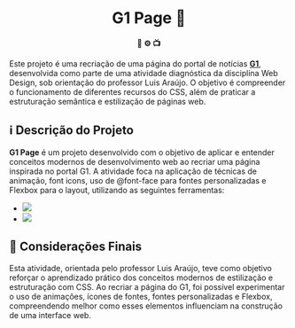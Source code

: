 <h1 align="center">G1 Page 📰</h1>

<div align="center">
  <strong>📂 ⚙️ 📺</strong>
</div>

Este projeto é uma recriação de uma página do portal de notícias <b>[G1](https://g1.globo.com/)</b>, desenvolvida como parte de uma atividade diagnóstica da disciplina Web Design, sob orientação do professor Luis Araújo. O objetivo é compreender o funcionamento de diferentes recursos do CSS, além de praticar a estruturação semântica e estilização de páginas web.

## ℹ️ Descrição do Projeto

<b>G1 Page</b> é um projeto desenvolvido com o objetivo de aplicar e entender conceitos modernos de desenvolvimento web ao recriar uma página inspirada no portal G1. A atividade foca na aplicação de técnicas de animação, font icons, uso de @font-face para fontes personalizadas e Flexbox para o layout, utilizando as seguintes ferramentas:

- <img src="https://img.shields.io/badge/HTML5-E34F26?style=for-the-badge&logo=html5&logoColor=white"/>
- <img src="https://img.shields.io/badge/CSS3-1572B6?style=for-the-badge&logo=css3&logoColor=white"/>

## 📎 Considerações Finais
Esta atividade, orientada pelo professor Luis Araújo, teve como objetivo reforçar o aprendizado prático dos conceitos modernos de estilização e estruturação com CSS. Ao recriar a página do G1, foi possível experimentar o uso de animações, ícones de fontes, fontes personalizadas e Flexbox, compreendendo melhor como esses elementos influenciam na construção de uma interface web.
